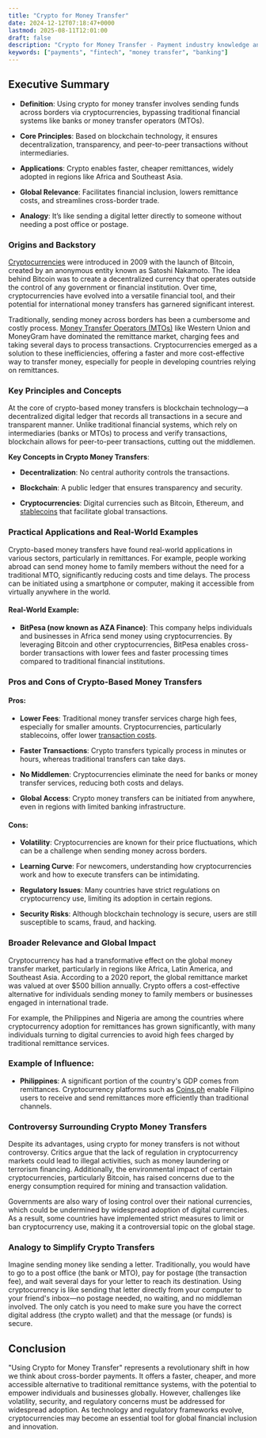 ```yaml
---
title: "Crypto for Money Transfer"
date: 2024-12-12T07:18:47+0000
lastmod: 2025-08-11T12:01:00
draft: false
description: "Crypto for Money Transfer - Payment industry knowledge and insights"
keywords: ["payments", "fintech", "money transfer", "banking"]
---
```


## Executive Summary

- **Definition**: Using crypto for money transfer involves sending funds across borders via cryptocurrencies, bypassing traditional financial systems like banks or money transfer operators (MTOs).

- **Core Principles**: Based on blockchain technology, it ensures decentralization, transparency, and peer-to-peer transactions without intermediaries.

- **Applications**: Crypto enables faster, cheaper remittances, widely adopted in regions like Africa and Southeast Asia.

- **Global Relevance**: Facilitates financial inclusion, lowers remittance costs, and streamlines cross-border trade.

- **Analogy**: It’s like sending a digital letter directly to someone without needing a post office or postage.

### Origins and Backstory

[Cryptocurrencies](https://faisalkhanllc.xyz/resources/payments-wiki/c/cryptocurrency/) were introduced in 2009 with the launch of Bitcoin, created by an anonymous entity known as Satoshi Nakamoto. The idea behind Bitcoin was to create a decentralized currency that operates outside the control of any government or financial institution. Over time, cryptocurrencies have evolved into a versatile financial tool, and their potential for international money transfers has garnered significant interest.

Traditionally, sending money across borders has been a cumbersome and costly process. [Money Transfer Operators (MTOs)](https://faisalkhanllc.xyz/resources/payments-wiki/m/money-transfer-operator-mto/) like Western Union and MoneyGram have dominated the remittance market, charging fees and taking several days to process transactions. Cryptocurrencies emerged as a solution to these inefficiencies, offering a faster and more cost-effective way to transfer money, especially for people in developing countries relying on remittances.

### Key Principles and Concepts

At the core of crypto-based money transfers is blockchain technology—a decentralized digital ledger that records all transactions in a secure and transparent manner. Unlike traditional financial systems, which rely on intermediaries (banks or MTOs) to process and verify transactions, blockchain allows for peer-to-peer transactions, cutting out the middlemen.

**Key Concepts in Crypto Money Transfers**:

- **Decentralization**: No central authority controls the transactions.

- **Blockchain**: A public ledger that ensures transparency and security.

- **Cryptocurrencies**: Digital currencies such as Bitcoin, Ethereum, and [stablecoins](https://faisalkhanllc.xyz/resources/payments-wiki/s/what-is-a-stablecoin/) that facilitate global transactions.

### Practical Applications and Real-World Examples

Crypto-based money transfers have found real-world applications in various sectors, particularly in remittances. For example, people working abroad can send money home to family members without the need for a traditional MTO, significantly reducing costs and time delays. The process can be initiated using a smartphone or computer, making it accessible from virtually anywhere in the world.

#### Real-World Example:

- **BitPesa (now known as AZA Finance)**: This company helps individuals and businesses in Africa send money using cryptocurrencies. By leveraging Bitcoin and other cryptocurrencies, BitPesa enables cross-border transactions with lower fees and faster processing times compared to traditional financial institutions.

### Pros and Cons of Crypto-Based Money Transfers

#### Pros:

- **Lower Fees**: Traditional money transfer services charge high fees, especially for smaller amounts. Cryptocurrencies, particularly stablecoins, offer lower [transaction costs](https://faisalkhanllc.xyz/resources/payments-wiki/t/transaction-fee/).

- **Faster Transactions**: Crypto transfers typically process in minutes or hours, whereas traditional transfers can take days.

- **No Middlemen**: Cryptocurrencies eliminate the need for banks or money transfer services, reducing both costs and delays.

- **Global Access**: Crypto money transfers can be initiated from anywhere, even in regions with limited banking infrastructure.

#### Cons:

- **Volatility**: Cryptocurrencies are known for their price fluctuations, which can be a challenge when sending money across borders.

- **Learning Curve**: For newcomers, understanding how cryptocurrencies work and how to execute transfers can be intimidating.

- **Regulatory Issues**: Many countries have strict regulations on cryptocurrency use, limiting its adoption in certain regions.

- **Security Risks**: Although blockchain technology is secure, users are still susceptible to scams, fraud, and hacking.

### Broader Relevance and Global Impact

Cryptocurrency has had a transformative effect on the global money transfer market, particularly in regions like Africa, Latin America, and Southeast Asia. According to a 2020 report, the global remittance market was valued at over $500 billion annually. Crypto offers a cost-effective alternative for individuals sending money to family members or businesses engaged in international trade.

For example, the Philippines and Nigeria are among the countries where cryptocurrency adoption for remittances has grown significantly, with many individuals turning to digital currencies to avoid high fees charged by traditional remittance services.

### Example of Influence:

- **Philippines**: A significant portion of the country's GDP comes from remittances. Cryptocurrency platforms such as [Coins.ph](http://Coins.ph) enable Filipino users to receive and send remittances more efficiently than traditional channels.

### Controversy Surrounding Crypto Money Transfers

Despite its advantages, using crypto for money transfers is not without controversy. Critics argue that the lack of regulation in cryptocurrency markets could lead to illegal activities, such as money laundering or terrorism financing. Additionally, the environmental impact of certain cryptocurrencies, particularly Bitcoin, has raised concerns due to the energy consumption required for mining and transaction validation.

Governments are also wary of losing control over their national currencies, which could be undermined by widespread adoption of digital currencies. As a result, some countries have implemented strict measures to limit or ban cryptocurrency use, making it a controversial topic on the global stage.

### Analogy to Simplify Crypto Transfers

Imagine sending money like sending a letter. Traditionally, you would have to go to a post office (the bank or MTO), pay for postage (the transaction fee), and wait several days for your letter to reach its destination. Using cryptocurrency is like sending that letter directly from your computer to your friend's inbox—no postage needed, no waiting, and no middleman involved. The only catch is you need to make sure you have the correct digital address (the crypto wallet) and that the message (or funds) is secure.

## Conclusion

"Using Crypto for Money Transfer" represents a revolutionary shift in how we think about cross-border payments. It offers a faster, cheaper, and more accessible alternative to traditional remittance systems, with the potential to empower individuals and businesses globally. However, challenges like volatility, security, and regulatory concerns must be addressed for widespread adoption. As technology and regulatory frameworks evolve, cryptocurrencies may become an essential tool for global financial inclusion and innovation.